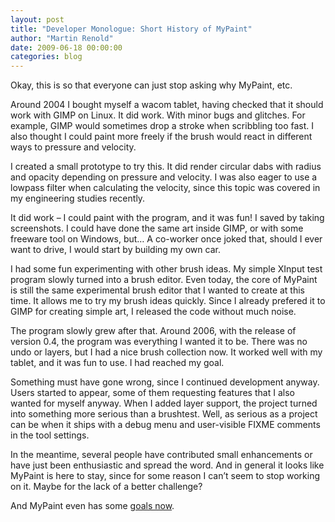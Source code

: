 ```yaml
---
layout: post
title: "Developer Monologue: Short History of MyPaint"
author: "Martin Renold"
date: 2009-06-18 00:00:00
categories: blog
---
```




Okay, this is so that everyone can just stop asking why MyPaint, etc.

Around 2004 I bought myself a wacom tablet, having checked that it 
should work with GIMP on Linux. It did work. With minor bugs and 
glitches. For example, GIMP would sometimes drop a stroke when 
scribbling too fast. I also thought I could paint more freely if the 
brush would react in different ways to pressure and velocity.

I created a small prototype to try this. It did render circular dabs 
with radius and opacity depending on pressure and velocity. I was also 
eager to use a lowpass filter when calculating the velocity, since this 
topic was covered in my engineering studies recently.

It did work – I could paint with the program, and it was fun! I saved 
by taking screenshots. I could have done the same art inside GIMP, or 
with some freeware tool on Windows, but… A co-worker once joked that, 
should I ever want to drive, I would start by building my own car.

I had some fun experimenting with other brush ideas. My simple XInput 
test program slowly turned into a brush editor. Even today, the core of 
MyPaint is still the same experimental brush editor that I wanted to 
create at this time. It allows me to try my brush ideas quickly. Since 
I already prefered it to GIMP for creating simple art, I released the 
code without much noise.

The program slowly grew after that. Around 2006, with the release of 
version 0.4, the program was everything I wanted it to be. There was 
no undo or layers, but I had a nice brush collection now. It worked 
well with my tablet, and it was fun to use. I had reached my goal.

Something must have gone wrong, since I continued development anyway. 
Users started to appear, some of them requesting features that I also 
wanted for myself anyway. When I added layer support, the project 
turned into something more serious than a brushtest. Well, as serious 
as a project can be when it ships with a debug menu and user-visible 
FIXME comments in the tool settings.

In the meantime, several people have contributed small enhancements or 
have just been enthusiastic and spread the word. And in general it 
looks like MyPaint is here to stay, since for some reason I can’t seem 
to stop working on it. Maybe for the lack of a better challenge?

And MyPaint even has some [goals now](http://mypaint.org/about/).
